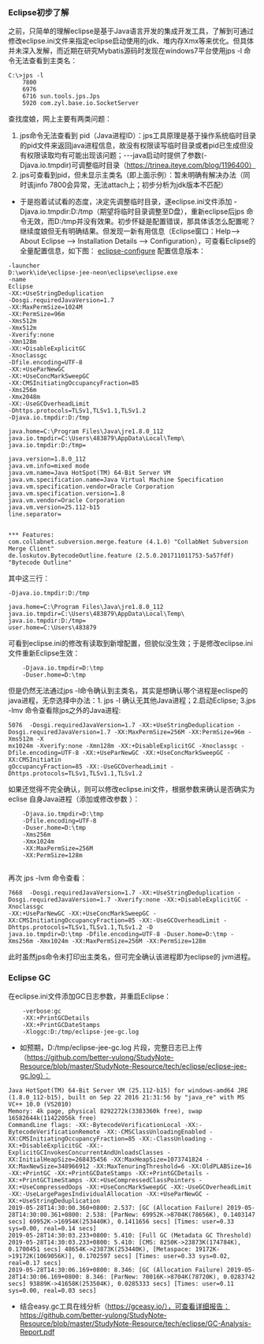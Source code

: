 ### Eclipse初步了解
之前，只简单的理解eclipse是基于Java语言开发的集成开发工具，了解到可通过修改eclipse.ini文件来指定eclipse启动使用的jdk、堆内存Xmx等来优化。但具体并未深入发解，而近期在研究Mybatis源码时发现在windows7平台使用jps -l 命令无法查看到主类名：
```language
C:\>jps -l
	7800
	6976
	6716 sun.tools.jps.Jps
	5920 com.zyl.base.io.SocketServer
```
查找度娘，网上主要有两类问题：
1. jps命令无法查看到 pid（Java进程ID）：jps工具原理是基于操作系统临时目录的pid文件来返回java进程信息，故没有权限读写临时目录或者pid已生成但没有权限读取均有可能出现该问题；---java启动时提供了参数(-Djava.io.tmpdir)可调整临时目录（https://trinea.iteye.com/blog/1196400）
2. jps可查看到pid，但未显示主类名（即上面示例）：暂未明确有解决办法（同时该jinfo 7800会异常，无法attach上；初步分析为jdk版本不匹配）

- 于是抱着试试看的态度，决定先调整临时目录，遂eclipse.ini文件添加 -Djava.io.tmpdir:D:/tmp（期望将临时目录调整至D盘），重新eclipse后jps 命令无效，而D:/tmp并没有效果。初步怀疑是配置错误，那具体该怎么配置呢？继续度娘但无有明确结果。但发现一新有用信息（Eclipse窗口：Help--> About Eclipse --> Installation Details --> Configuration），可查看Eclipse的全量配置信息，如下图：
[eclipse-configure](https://github.com/better-yulong/StudyNote-Resource/blob/master/StudyNote-Resource/tech/eclipse/eclipse-configure.PNG)
配置信息版本：
```language
-launcher
D:\work\ide\eclipse-jee-neon\eclipse\eclipse.exe
-name
Eclipse
-XX:+UseStringDeduplication
-Dosgi.requiredJavaVersion=1.7
-XX:MaxPermSize=1024M
-XX:PermSize=96m
-Xms512m
-Xmx512m
-Xverify:none
-Xmn128m
-XX:+DisableExplicitGC
-Xnoclassgc
-Dfile.encoding=UTF-8
-XX:+UseParNewGC
-XX:+UseConcMarkSweepGC
-XX:CMSInitiatingOccupancyFraction=85
-Xms256m
-Xmx2048m
-XX:-UseGCOverheadLimit
-Dhttps.protocols=TLSv1,TLSv1.1,TLSv1.2
-Djava.io.tmpdir:D:/tmp

java.home=C:\Program Files\Java\jre1.8.0_112
java.io.tmpdir=C:\Users\483879\AppData\Local\Temp\
java.io.tmpdir:D:/tmp=

java.version=1.8.0_112
java.vm.info=mixed mode
java.vm.name=Java HotSpot(TM) 64-Bit Server VM
java.vm.specification.name=Java Virtual Machine Specification
java.vm.specification.vendor=Oracle Corporation
java.vm.specification.version=1.8
java.vm.vendor=Oracle Corporation
java.vm.version=25.112-b15
line.separator=


*** Features:
com.collabnet.subversion.merge.feature (4.1.0) "CollabNet Subversion Merge Client"
de.loskutov.BytecodeOutline.feature (2.5.0.201711011753-5a57fdf) "Bytecode Outline"
```
其中这三行：
```language
-Djava.io.tmpdir:D:/tmp

java.home=C:\Program Files\Java\jre1.8.0_112
java.io.tmpdir=C:\Users\483879\AppData\Local\Temp\
java.io.tmpdir:D:/tmp=
user.home=C:\Users\483879
```
可看到eclipse.ini的修改有读取到新增配置，但貌似没生效；于是修改eclipse.ini文件重新Eclipse生效：
```language
	-Djava.io.tmpdir=D:\tmp
	-Duser.home=D:\tmp
```
但是仍然无法通过jps -l命令确认到主类名，其实是想确认哪个进程是eclispe的java进程，无奈选择中办法：1. jps -l 确认无其他Java进程；2.启动Eclipse; 3.jps -lmv 命令查看除jps之外的Java进程:
```language
5076  -Dosgi.requiredJavaVersion=1.7 -XX:+UseStringDeduplication -Dosgi.requiredJavaVersion=1.7 -XX:MaxPermSize=256M -XX:PermSize=96m -Xms512m -X
mx1024m -Xverify:none -Xmn128m -XX:+DisableExplicitGC -Xnoclassgc -Dfile.encoding=UTF-8 -XX:+UseParNewGC -XX:+UseConcMarkSweepGC -XX:CMSInitiatin
gOccupancyFraction=85 -XX:-UseGCOverheadLimit -Dhttps.protocols=TLSv1,TLSv1.1,TLSv1.2 
```
如果还觉得不完全确认，则可以修改eclipse.ini文件，根据参数来确认是否确实为eclise 自身Java进程（添加或修改参数 ）：
```language
	-Djava.io.tmpdir=D:\tmp
	-Dfile.encoding=UTF-8
	-Duser.home=D:\tmp
	-Xms256m
	-Xmx1024m
	-XX:MaxPermSize=256M
	-XX:PermSize=128m
	
```
再次 jps -lvm 命令查看：
```language
7668  -Dosgi.requiredJavaVersion=1.7 -XX:+UseStringDeduplication -Dosgi.requiredJavaVersion=1.7 -Xverify:none -XX:+DisableExplicitGC -Xnoclassgc
-XX:+UseParNewGC -XX:+UseConcMarkSweepGC -XX:CMSInitiatingOccupancyFraction=85 -XX:-UseGCOverheadLimit -Dhttps.protocols=TLSv1,TLSv1.1,TLSv1.2 -D
java.io.tmpdir=D:\tmp -Dfile.encoding=UTF-8 -Duser.home=D:\tmp -Xms256m -Xmx1024m -XX:MaxPermSize=256M -XX:PermSize=128m
```
此时虽然jps命令未打印出主类名，但可完全确认该进程即为eclipse的 jvm进程。

### Eclipse GC
在eclipse.ini文件添加GC日志参数，并重启Eclipse：
```language
	-verbose:gc
	-XX:+PrintGCDetails
	-XX:+PrintGCDateStamps
	-Xloggc:D:/tmp/eclipse-jee-gc.log
```
- 如预期，D:/tmp/eclipse-jee-gc.log 片段，完整日志已上传（https://github.com/better-yulong/StudyNote-Resource/blob/master/StudyNote-Resource/tech/eclipse/eclipse-jee-gc.log）：
```language
Java HotSpot(TM) 64-Bit Server VM (25.112-b15) for windows-amd64 JRE (1.8.0_112-b15), built on Sep 22 2016 21:31:56 by "java_re" with MS VC++ 10.0 (VS2010)
Memory: 4k page, physical 8292272k(3383360k free), swap 16582644k(11422056k free)
CommandLine flags: -XX:-BytecodeVerificationLocal -XX:-BytecodeVerificationRemote -XX:-CMSClassUnloadingEnabled -XX:CMSInitiatingOccupancyFraction=85 -XX:-ClassUnloading -XX:+DisableExplicitGC -XX:-ExplicitGCInvokesConcurrentAndUnloadsClasses -XX:InitialHeapSize=268435456 -XX:MaxHeapSize=1073741824 -XX:MaxNewSize=348966912 -XX:MaxTenuringThreshold=6 -XX:OldPLABSize=16 -XX:+PrintGC -XX:+PrintGCDateStamps -XX:+PrintGCDetails -XX:+PrintGCTimeStamps -XX:+UseCompressedClassPointers -XX:+UseCompressedOops -XX:+UseConcMarkSweepGC -XX:-UseGCOverheadLimit -XX:-UseLargePagesIndividualAllocation -XX:+UseParNewGC -XX:+UseStringDeduplication 
2019-05-28T14:30:00.360+0800: 2.537: [GC (Allocation Failure) 2019-05-28T14:30:00.361+0800: 2.538: [ParNew: 69952K->8704K(78656K), 0.1403147 secs] 69952K->16954K(253440K), 0.1411656 secs] [Times: user=0.33 sys=0.00, real=0.14 secs] 
2019-05-28T14:30:03.233+0800: 5.410: [Full GC (Metadata GC Threshold) 2019-05-28T14:30:03.233+0800: 5.410: [CMS: 8250K->23873K(174784K), 0.1700451 secs] 48654K->23873K(253440K), [Metaspace: 19172K->19172K(1069056K)], 0.1702597 secs] [Times: user=0.33 sys=0.02, real=0.17 secs] 
2019-05-28T14:30:06.169+0800: 8.346: [GC (Allocation Failure) 2019-05-28T14:30:06.169+0800: 8.346: [ParNew: 70016K->8704K(78720K), 0.0283742 secs] 93889K->41658K(253504K), 0.0285333 secs] [Times: user=0.11 sys=0.00, real=0.03 secs] 
```
- 结合easy.gc工具在线分析（https://gceasy.io/），可查看详细报告：https://github.com/better-yulong/StudyNote-Resource/blob/master/StudyNote-Resource/tech/eclipse/GC-Analysis-Report.pdf


